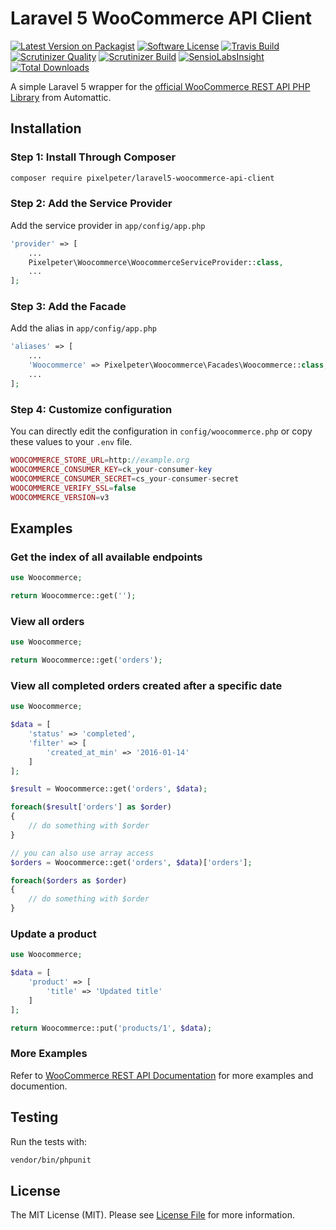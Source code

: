 # Laravel 5 WooCommerce API Client

[![Latest Version on Packagist](https://img.shields.io/packagist/v/pixelpeter/laravel5-woocommerce-api-client.svg?style=flat-square)](https://packagist.org/packages/pixelpeter/laravel5-woocommerce-api-client)
[![Software License](https://img.shields.io/badge/license-MIT-brightgreen.svg?style=flat-square)](LICENSE.md)
[![Travis Build](https://img.shields.io/travis/pixelpeter/laravel5-woocommerce-api-client/master.svg?style=flat-square)](https://travis-ci.org/pixelpeter/laravel5-woocommerce-api-client)
[![Scrutinizer Quality](https://img.shields.io/scrutinizer/g/pixelpeter/laravel5-woocommerce-api-client.svg?style=flat-square)](https://scrutinizer-ci.com/g/pixelpeter/laravel5-woocommerce-api-client)
[![Scrutinizer Build](https://img.shields.io/scrutinizer/build/g/pixelpeter/laravel5-woocommerce-api-client.svg?style=flat-square)](https://scrutinizer-ci.com/g/pixelpeter/laravel5-woocommerce-api-client)
[![SensioLabsInsight](https://img.shields.io/sensiolabs/i/edfbddc6-ccbc-425c-9db8-726a5bc371e7.svg?style=flat-square)](https://insight.sensiolabs.com/projects/edfbddc6-ccbc-425c-9db8-726a5bc371e7)
[![Total Downloads](https://img.shields.io/packagist/dt/pixelpeter/laravel5-woocommerce-api-client.svg?style=flat-square)](https://packagist.org/packages/pixelpeter/laravel5-woocommerce-api-client)

A simple Laravel 5 wrapper for the [official WooCommerce REST API PHP Library](https://github.com/woothemes/wc-api-php) from Automattic.

## Installation

### Step 1: Install Through Composer
``` bash
composer require pixelpeter/laravel5-woocommerce-api-client
```

### Step 2: Add the Service Provider
Add the service provider in `app/config/app.php`
```php
'provider' => [
    ...
    Pixelpeter\Woocommerce\WoocommerceServiceProvider::class,
    ...
];
```

### Step 3: Add the Facade
Add the alias in `app/config/app.php`
```php
'aliases' => [
    ...
    'Woocommerce' => Pixelpeter\Woocommerce\Facades\Woocommerce::class,
    ...
];
```

### Step 4: Customize configuration
You can directly edit the configuration in `config/woocommerce.php` or copy these values to your `.env` file.
```php
WOOCOMMERCE_STORE_URL=http://example.org
WOOCOMMERCE_CONSUMER_KEY=ck_your-consumer-key
WOOCOMMERCE_CONSUMER_SECRET=cs_your-consumer-secret
WOOCOMMERCE_VERIFY_SSL=false
WOOCOMMERCE_VERSION=v3
```

## Examples

### Get the index of all available endpoints
```php
use Woocommerce;

return Woocommerce::get('');
```

### View all orders
```php
use Woocommerce;

return Woocommerce::get('orders');
```

### View all completed orders created after a specific date
```php
use Woocommerce;

$data = [
    'status' => 'completed',
    'filter' => [
        'created_at_min' => '2016-01-14'
    ]
];

$result = Woocommerce::get('orders', $data);

foreach($result['orders'] as $order)
{
    // do something with $order
}

// you can also use array access
$orders = Woocommerce::get('orders', $data)['orders'];

foreach($orders as $order)
{
    // do something with $order
}

```

### Update a product
```php
use Woocommerce;

$data = [
    'product' => [
        'title' => 'Updated title'
    ]
];

return Woocommerce::put('products/1', $data);
```

### More Examples
Refer to [WooCommerce REST API Documentation](woothemes.github.io/woocommerce-rest-api-docs/) for more examples and documention.

## Testing
Run the tests with:
```bash
vendor/bin/phpunit
```

## License

The MIT License (MIT). Please see [License File](LICENSE.md) for more information.
